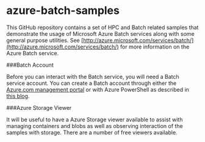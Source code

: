 # azure-batch-samples
This GitHub repository contains a set of HPC and Batch related samples that demonstrate the usage of Microsoft Azure Batch services along with some general purpose utilities. See [http://azure.microsoft.com/services/batch/](http://azure.microsoft.com/services/batch/) for more information on the Azure Batch service.

###Batch Account

Before you can interact with the Batch service, you will need a Batch service account. You can create a Batch account through either the [Azure.com management portal](https://portal.azure.com) or with Azure PowerShell as described in [this blog](http://blogs.technet.com/b/windowshpc/archive/2014/10/28/using-azure-powershell-to-manage-azure-batch-account.aspx).

###Azure Storage Viewer

It will be useful to have a Azure Storage viewer available to assist with managing containers and blobs as well as observing interaction of the samples with storage. There are a number of free viewers available.
